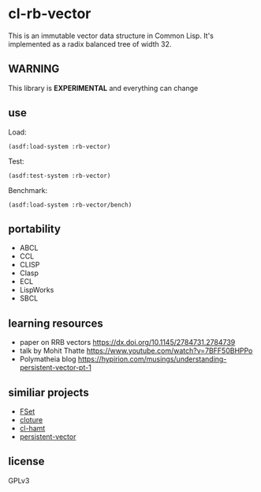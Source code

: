 # cl-rb-vector

This is an immutable vector data structure in Common Lisp. It's implemented as a
radix balanced tree of width 32.

## WARNING

This library is __EXPERIMENTAL__ and everything can change

## use

Load:

```
(asdf:load-system :rb-vector)
```

Test:

```
(asdf:test-system :rb-vector)
```

Benchmark:

```
(asdf:load-system :rb-vector/bench)
```


## portability

 - ABCL
 - CCL
 - CLISP
 - Clasp
 - ECL
 - LispWorks
 - SBCL

## learning resources

- paper on RRB vectors https://dx.doi.org/10.1145/2784731.2784739
- talk by Mohit Thatte https://www.youtube.com/watch?v=7BFF50BHPPo
- Polymatheia blog https://hypirion.com/musings/understanding-persistent-vector-pt-1

## similiar projects

- [FSet](https://github.com/slburson/fset)
- [cloture](https://github.com/ruricolist/cloture)
- [cl-hamt](https://github.com/danshapero/cl-hamt)
- [persistent-vector](https://github.com/DanielKeogh/persistent-vector)

## license

GPLv3
